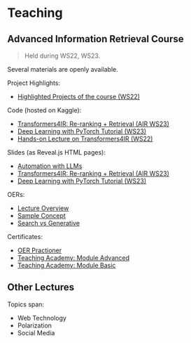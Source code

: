 # Teaching

## Advanced Information Retrieval Course 
> Held during WS22, WS23.  

Several materials are openly available.  

Project Highlights:  
- [Highlighted Projects of the course (WS22)](https://socialcomplab.github.io/advancedIR-2022-showcase/)  

Code (hosted on Kaggle):  
- [Transformers4IR: Re-ranking + Retrieval (AIR WS23)](https://www.kaggle.com/code/markusreiterhaas/transformers4ir-re-ranking-retrieval-air-ws23)
- [Deep Learning with PyTorch Tutorial (WS23)](https://www.kaggle.com/code/markusreiterhaas/intro-to-deep-learning-with-pytorch-air-ws23)
- [Hands-on Lecture on Transformers4IR (WS22)](https://www.kaggle.com/code/markusreiterhaas/advanced-information-retrieval-7-transformers4ir)

Slides (as Reveal.js HTML pages):  
- [Automation with LLMs](https://iseratho.github.io/teaching/automationLLMs/automation_with_llms)
- [Transformers4IR: Re-ranking + Retrieval (AIR WS23)](https://iseratho.github.io/teaching/transformers4ir/air23-transformer4ir-tutorial)
- [Deep Learning with PyTorch Tutorial (WS23)](https://iseratho.github.io/teaching/pytorch4dl101/air23-pytorch-4-dl-101)

OERs:  
- [Lecture Overview](teaching/Advanced_IR_Positioning.pdf)
- [Sample Concept](teaching/Sample_AIR_Concept.pdf)
- [Search vs Generative](teaching/ChatGPT_vs_Google_Search.pdf)  

Certificates:
- [OER Practioner](teaching/certs/P-2023-060_Reiter-Haas-signed.pdf)
- [Teaching Academy: Module Advanced](teaching/certs/module_advanced.pdf)
- [Teaching Academy: Module Basic](teaching/certs/module_basic.pdf)

## Other Lectures

Topics span:  
- Web Technology  
- Polarization  
- Social Media  
